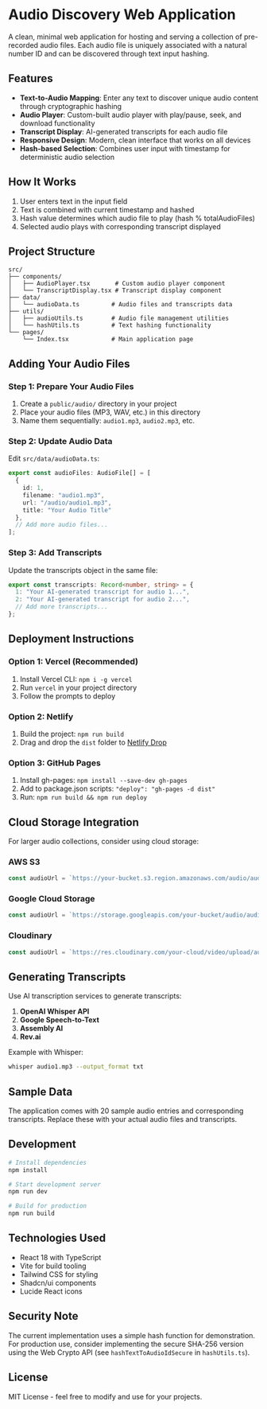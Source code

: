 
# Audio Discovery Web Application

A clean, minimal web application for hosting and serving a collection of pre-recorded audio files. Each audio file is uniquely associated with a natural number ID and can be discovered through text input hashing.

## Features

- **Text-to-Audio Mapping**: Enter any text to discover unique audio content through cryptographic hashing
- **Audio Player**: Custom-built audio player with play/pause, seek, and download functionality
- **Transcript Display**: AI-generated transcripts for each audio file
- **Responsive Design**: Modern, clean interface that works on all devices
- **Hash-based Selection**: Combines user input with timestamp for deterministic audio selection

## How It Works

1. User enters text in the input field
2. Text is combined with current timestamp and hashed
3. Hash value determines which audio file to play (hash % totalAudioFiles)
4. Selected audio plays with corresponding transcript displayed

## Project Structure

```
src/
├── components/
│   ├── AudioPlayer.tsx       # Custom audio player component
│   └── TranscriptDisplay.tsx # Transcript display component
├── data/
│   └── audioData.ts         # Audio files and transcripts data
├── utils/
│   ├── audioUtils.ts        # Audio file management utilities
│   └── hashUtils.ts         # Text hashing functionality
└── pages/
    └── Index.tsx            # Main application page
```

## Adding Your Audio Files

### Step 1: Prepare Your Audio Files

1. Create a `public/audio/` directory in your project
2. Place your audio files (MP3, WAV, etc.) in this directory
3. Name them sequentially: `audio1.mp3`, `audio2.mp3`, etc.

### Step 2: Update Audio Data

Edit `src/data/audioData.ts`:

```typescript
export const audioFiles: AudioFile[] = [
  {
    id: 1,
    filename: "audio1.mp3",
    url: "/audio/audio1.mp3",
    title: "Your Audio Title"
  },
  // Add more audio files...
];
```

### Step 3: Add Transcripts

Update the transcripts object in the same file:

```typescript
export const transcripts: Record<number, string> = {
  1: "Your AI-generated transcript for audio 1...",
  2: "Your AI-generated transcript for audio 2...",
  // Add more transcripts...
};
```

## Deployment Instructions

### Option 1: Vercel (Recommended)

1. Install Vercel CLI: `npm i -g vercel`
2. Run `vercel` in your project directory
3. Follow the prompts to deploy

### Option 2: Netlify

1. Build the project: `npm run build`
2. Drag and drop the `dist` folder to [Netlify Drop](https://app.netlify.com/drop)

### Option 3: GitHub Pages

1. Install gh-pages: `npm install --save-dev gh-pages`
2. Add to package.json scripts: `"deploy": "gh-pages -d dist"`
3. Run: `npm run build && npm run deploy`

## Cloud Storage Integration

For larger audio collections, consider using cloud storage:

### AWS S3
```typescript
const audioUrl = `https://your-bucket.s3.region.amazonaws.com/audio/audio${audioId}.mp3`;
```

### Google Cloud Storage
```typescript
const audioUrl = `https://storage.googleapis.com/your-bucket/audio/audio${audioId}.mp3`;
```

### Cloudinary
```typescript
const audioUrl = `https://res.cloudinary.com/your-cloud/video/upload/audio${audioId}.mp3`;
```

## Generating Transcripts

Use AI transcription services to generate transcripts:

1. **OpenAI Whisper API**
2. **Google Speech-to-Text**
3. **Assembly AI**
4. **Rev.ai**

Example with Whisper:
```bash
whisper audio1.mp3 --output_format txt
```

## Sample Data

The application comes with 20 sample audio entries and corresponding transcripts. Replace these with your actual audio files and transcripts.

## Development

```bash
# Install dependencies
npm install

# Start development server
npm run dev

# Build for production
npm run build
```

## Technologies Used

- React 18 with TypeScript
- Vite for build tooling
- Tailwind CSS for styling
- Shadcn/ui components
- Lucide React icons

## Security Note

The current implementation uses a simple hash function for demonstration. For production use, consider implementing the secure SHA-256 version using the Web Crypto API (see `hashTextToAudioIdSecure` in `hashUtils.ts`).

## License

MIT License - feel free to modify and use for your projects.
